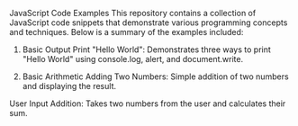 JavaScript Code Examples
This repository contains a collection of JavaScript code snippets that demonstrate various programming concepts and techniques. Below is a summary of the examples included:

1. Basic Output
Print "Hello World": Demonstrates three ways to print "Hello World" using console.log, alert, and document.write.

2. Basic Arithmetic
Adding Two Numbers: Simple addition of two numbers and displaying the result.

User Input Addition: Takes two numbers from the user and calculates their sum.


